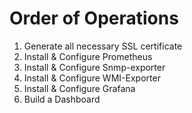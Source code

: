 # Order of Operations

1. Generate all necessary SSL certificate
1. Install & Configure Prometheus
1. Install & Configure Snmp-exporter
1. Install & Configure WMI-Exporter
1. Install & Configure Grafana
1. Build a Dashboard
